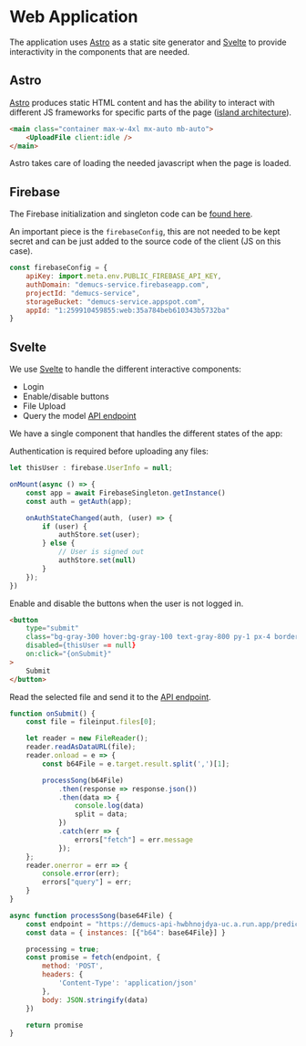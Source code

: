 # Web Application

The application uses [Astro](https://astro.build/) as a static site generator and
[Svelte](https://svelte.dev/) to provide interactivity in the components that are needed.

## Astro

[Astro](https://astro.build/) produces static HTML content and has the ability to interact with different JS
frameworks for specific parts of the page ([island architecture](https://jasonformat.com/islands-architecture/)).

```html hl_lines="2"
<main class="container max-w-4xl mx-auto mb-auto">
    <UploadFile client:idle />
</main>
```

Astro takes care of loading the needed javascript when the page is loaded.

## Firebase

The Firebase initialization and singleton code can be [found here](https://github.com/danielfrg/demucs-service/blob/main/src/firebase.js).

An important piece is the `firebaseConfig`, this are not needed to be kept secret
and can be just added to the source code of the client (JS on this case).

```javascript
const firebaseConfig = {
    apiKey: import.meta.env.PUBLIC_FIREBASE_API_KEY,
    authDomain: "demucs-service.firebaseapp.com",
    projectId: "demucs-service",
    storageBucket: "demucs-service.appspot.com",
    appId: "1:259910459855:web:35a784beb610343b5732ba"
}
```

## Svelte

We use [Svelte](https://svelte.dev/) to handle the different interactive components:

- Login
- Enable/disable buttons
- File Upload
- Query the model [API endpoint](/docs/api)

We have a single component that handles the different states of the app:

Authentication is required before uploading any files:

```javascript
let thisUser : firebase.UserInfo = null;

onMount(async () => {
    const app = await FirebaseSingleton.getInstance()
    const auth = getAuth(app);

    onAuthStateChanged(auth, (user) => {
        if (user) {
            authStore.set(user);
        } else {
            // User is signed out
            authStore.set(null)
        }
    });
})
```

Enable and disable the buttons when the user is not logged in.

```html
<button
    type="submit"
    class="bg-gray-300 hover:bg-gray-100 text-gray-800 py-1 px-4 border border-gray-400 rounded"
    disabled={thisUser == null}
    on:click="{onSubmit}"
>
    Submit
</button>
```

Read the selected file and send it to the [API endpoint](/docs/api).

```javascript title="Read file in Base 64"
function onSubmit() {
    const file = fileinput.files[0];

    let reader = new FileReader();
    reader.readAsDataURL(file);
    reader.onload = e => {
        const b64File = e.target.result.split(',')[1];

        processSong(b64File)
            .then(response => response.json())
            .then(data => {
                console.log(data)
                split = data;
            })
            .catch(err => {
                errors["fetch"] = err.message
            });
    };
    reader.onerror = err => {
        console.error(err);
        errors["query"] = err;
    }
}
```

```javascript title="Query model API"
async function processSong(base64File) {
    const endpoint = "https://demucs-api-hwbhnojdya-uc.a.run.app/predict"
    const data = { instances: [{"b64": base64File}] }

    processing = true;
    const promise = fetch(endpoint, {
        method: 'POST',
        headers: {
            'Content-Type': 'application/json'
        },
        body: JSON.stringify(data)
    })

    return promise
}
```
